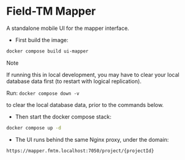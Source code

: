 # Field-TM Mapper

A standalone mobile UI for the mapper interface.

- First build the image:

```bash
docker compose build ui-mapper
```

> [!NOTE]
> If running this in local development, you may have to clear your
> local database data first (to restart with logical replication).
>
> Run: `docker compose down -v`
>
> to clear the local database data, prior to the commands below.

- Then start the docker compose stack:

```bash
docker compose up -d
```

- The UI runs behind the same Nginx proxy, under the domain:

```html
https://mapper.fmtm.localhost:7050/project/{projectId}
```
